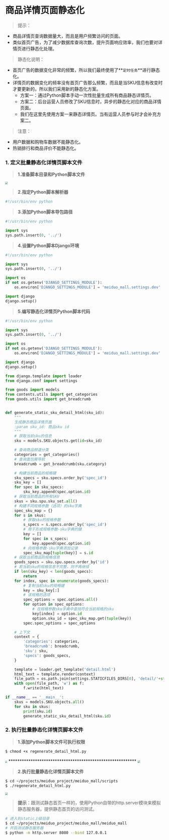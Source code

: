 # 商品详情页面静态化

> 提示：
* 商品详情页查询数据量大，而且是用户频繁访问的页面。
* 类似首页广告，为了减少数据库查询次数，提升页面响应效率，我们也要对详情页进行静态化处理。

> 静态化说明：
* 首页广告的数据变化非常的频繁，所以我们最终使用了**`定时任务`**进行静态化。
* 详情页的数据变化的频率没有首页广告那么频繁，而且是当SKU信息有改变时才要更新的，所以我们采用新的静态化方案。
    * 方案一：通过Python脚本手动一次性批量生成所有商品静态详情页。
    * 方案二：后台运营人员修改了SKU信息时，异步的静态化对应的商品详情页面。
    * 我们在这里先使用方案一来静态详情页。当有运营人员参与时才会补充方案二。
    
> 注意：
* 用户数据和购物车数据不能静态化。
* 热销排行和商品评价不能静态化。
    
### 1. 定义批量静态化详情页脚本文件

> **1.准备脚本目录和Python脚本文件**

<img src="/wpo/images/08脚本文件夹.png" style="zoom:50%">

> **2.指定Python脚本解析器**

```python
#!/usr/bin/env python
```

> **3.添加Python脚本导包路径**

```python
#!/usr/bin/env python

import sys
sys.path.insert(0, '../')
```

> **4.设置Python脚本Django环境**

```python
#!/usr/bin/env python

import sys
sys.path.insert(0, '../')

import os
if not os.getenv('DJANGO_SETTINGS_MODULE'):
    os.environ['DJANGO_SETTINGS_MODULE'] = 'meiduo_mall.settings.dev'

import django
django.setup()
```

> **5.编写静态化详情页Python脚本代码**

```python
#!/usr/bin/env python

import sys
sys.path.insert(0, '../')

import os
if not os.getenv('DJANGO_SETTINGS_MODULE'):
    os.environ['DJANGO_SETTINGS_MODULE'] = 'meiduo_mall.settings.dev'

import django
django.setup()

from django.template import loader
from django.conf import settings

from goods import models
from contents.utils import get_categories
from goods.utils import get_breadcrumb


def generate_static_sku_detail_html(sku_id):
    """
    生成静态商品详情页面
    :param sku_id: 商品sku id
    """
    # 获取当前sku的信息
    sku = models.SKU.objects.get(id=sku_id)

    # 查询商品频道分类
    categories = get_categories()
    # 查询面包屑导航
    breadcrumb = get_breadcrumb(sku.category)

    # 构建当前商品的规格键
    sku_specs = sku.specs.order_by('spec_id')
    sku_key = []
    for spec in sku_specs:
        sku_key.append(spec.option.id)
    # 获取当前商品的所有SKU
    skus = sku.spu.sku_set.all()
    # 构建不同规格参数（选项）的sku字典
    spec_sku_map = {}
    for s in skus:
        # 获取sku的规格参数
        s_specs = s.specs.order_by('spec_id')
        # 用于形成规格参数-sku字典的键
        key = []
        for spec in s_specs:
            key.append(spec.option.id)
        # 向规格参数-sku字典添加记录
        spec_sku_map[tuple(key)] = s.id
    # 获取当前商品的规格信息
    goods_specs = sku.spu.specs.order_by('id')
    # 若当前sku的规格信息不完整，则不再继续
    if len(sku_key) < len(goods_specs):
        return
    for index, spec in enumerate(goods_specs):
        # 复制当前sku的规格键
        key = sku_key[:]
        # 该规格的选项
        spec_options = spec.options.all()
        for option in spec_options:
            # 在规格参数sku字典中查找符合当前规格的sku
            key[index] = option.id
            option.sku_id = spec_sku_map.get(tuple(key))
        spec.spec_options = spec_options

    # 上下文
    context = {
        'categories': categories,
        'breadcrumb': breadcrumb,
        'sku': sku,
        'specs': goods_specs,
    }

    template = loader.get_template('detail.html')
    html_text = template.render(context)
    file_path = os.path.join(settings.STATICFILES_DIRS[0], 'detail/'+str(sku_id)+'.html')
    with open(file_path, 'w') as f:
        f.write(html_text)

if __name__ == '__main__':
    skus = models.SKU.objects.all()
    for sku in skus:
        print(sku.id)
        generate_static_sku_detail_html(sku.id)
```

### 2. 执行批量静态化详情页脚本文件

> **1.添加Python脚本文件可执行权限**

```bash
$ chmod +x regenerate_detail_html.py
```

<img src="/wpo/images/09可执行权限1.png" style="zoom:40%">
**********************************************************
<img src="/wpo/images/09可执行权限2.png" style="zoom:50%">

> **2.执行批量静态化详情页脚本文件**

```bash
$ cd ~/projects/meiduo_project/meiduo_mall/scripts
$ ./regenerate_detail_html.py
```

<img src="/wpo/images/10详情页静态化结果.png" style="zoom:50%">

> **提示**：跟测试静态首页一样的，使用Python自带的http.server模块来模拟静态服务器，提供静态首页的访问测试。

```bash
# 进入到static上级目录
$ cd ~/projects/meiduo_project/meiduo_mall/meiduo_mall
# 开启测试静态服务器
$ python -m http.server 8080 --bind 127.0.0.1
```